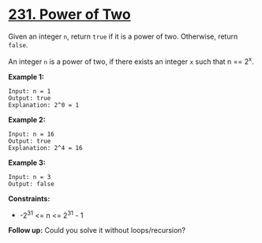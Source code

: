# [231. Power of Two](https://leetcode.com/problems/power-of-two/)

Given an integer `n`, return `true` if it is a power of two. Otherwise, return `false`.

An integer `n` is a power of two, if there exists an integer `x` such that n == 2<sup>x</sup>.

**Example 1:**

```
Input: n = 1
Output: true
Explanation: 2^0 = 1
```

**Example 2:**

```
Input: n = 16
Output: true
Explanation: 2^4 = 16
```

**Example 3:**

```
Input: n = 3
Output: false
```

**Constraints:**

- -2<sup>31</sup> <= n <= 2<sup>31</sup> - 1

**Follow up:** Could you solve it without loops/recursion?
